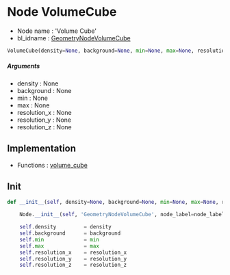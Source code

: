 # Node VolumeCube

- Node name : 'Volume Cube'
- bl_idname : [GeometryNodeVolumeCube](https://docs.blender.org/api/current/bpy.types.GeometryNodeVolumeCube.html)


``` python
VolumeCube(density=None, background=None, min=None, max=None, resolution_x=None, resolution_y=None, resolution_z=None, node_label=None, node_color=None, **kwargs)
```
##### Arguments

- density : None
- background : None
- min : None
- max : None
- resolution_x : None
- resolution_y : None
- resolution_z : None

## Implementation

- Functions : [volume_cube](/docs/GeoNodes/GeoNodesTree.md#volume_cube)

## Init

``` python
def __init__(self, density=None, background=None, min=None, max=None, resolution_x=None, resolution_y=None, resolution_z=None, node_label=None, node_color=None, **kwargs):

    Node.__init__(self, 'GeometryNodeVolumeCube', node_label=node_label, node_color=node_color, **kwargs)

    self.density         = density
    self.background      = background
    self.min             = min
    self.max             = max
    self.resolution_x    = resolution_x
    self.resolution_y    = resolution_y
    self.resolution_z    = resolution_z
```
